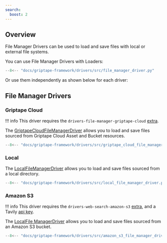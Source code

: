 ```yaml
---
search:
  boost: 2
---
```


## Overview

File Manager Drivers can be used to load and save files with local or external file systems.

You can use File Manager Drivers with Loaders:

```python
--8<-- "docs/griptape-framework/drivers/src/file_manager_driver.py"
```

Or use them independently as shown below for each driver:

## File Manager Drivers

### Griptape Cloud

!!! info
    This driver requires the `drivers-file-manager-griptape-cloud` [extra](../index.md#extras).

The [GriptapeCloudFileManagerDriver](../../reference/griptape/drivers/file_manager/griptape_cloud_file_manager_driver.md) allows you to load and save files sourced from Griptape Cloud Asset and Bucket resources.

```python
--8<-- "docs/griptape-framework/drivers/src/griptape_cloud_file_manager_driver.py"
```

### Local

The [LocalFileManagerDriver](../../reference/griptape/drivers/file_manager/local_file_manager_driver.md) allows you to load and save files sourced from a local directory.

```python
--8<-- "docs/griptape-framework/drivers/src/local_file_manager_driver.py"
```

### Amazon S3

!!! info
    This driver requires the `drivers-web-search-amazon-s3` [extra](../index.md#extras), and a Tavily [api key](https://app.tavily.com).

The [LocalFile ManagerDriver](../../reference/griptape/drivers/file_manager/amazon_s3_file_manager_driver.md) allows you to load and save files sourced from an Amazon S3 bucket.

```python
--8<-- "docs/griptape-framework/drivers/src/amazon_s3_file_manager_driver.py"
```
